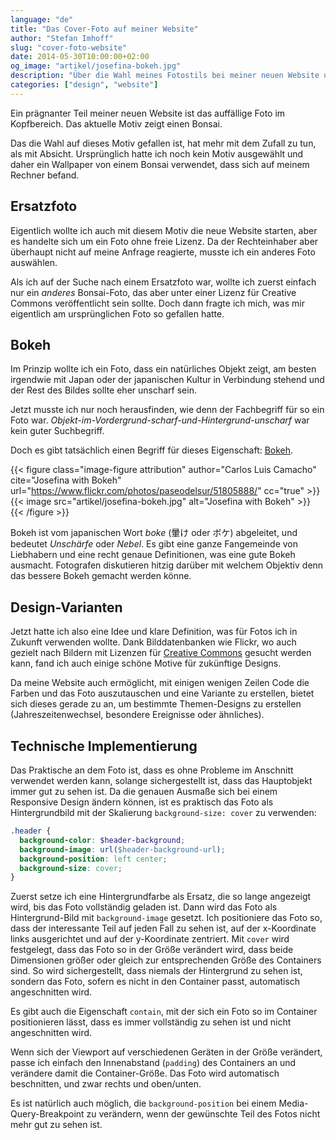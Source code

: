 ```yaml
---
language: "de"
title: "Das Cover-Foto auf meiner Website"
author: "Stefan Imhoff"
slug: "cover-foto-website"
date: 2014-05-30T10:00:00+02:00
og_image: "artikel/josefina-bokeh.jpg"
description: "Über die Wahl meines Fotostils bei meiner neuen Website und wie ich herausfand, dass die Technik eines unscharfen Hintergrunds in der Fachwelt 'Bokeh' genannt wird. Außerdem zeige ich, wie ich mein Foto auf der Website technisch implementiere."
categories: ["design", "website"]
---
```


Ein prägnanter Teil meiner neuen Website ist das auffällige Foto im Kopfbereich. Das aktuelle Motiv zeigt einen Bonsai.

Das die Wahl auf dieses Motiv gefallen ist, hat mehr mit dem Zufall zu tun, als mit Absicht. Ursprünglich hatte ich noch kein Motiv ausgewählt und daher ein Wallpaper von einem Bonsai verwendet, dass sich auf meinem Rechner befand.

## Ersatzfoto
Eigentlich wollte ich auch mit diesem Motiv die neue Website starten, aber es handelte sich um ein Foto ohne freie Lizenz. Da der Rechteinhaber aber überhaupt nicht auf meine Anfrage reagierte, musste ich ein anderes Foto auswählen.

Als ich auf der Suche nach einem Ersatzfoto war, wollte ich zuerst einfach nur ein *anderes* Bonsai-Foto, das aber unter einer Lizenz für Creative Commons veröffentlicht sein sollte. Doch dann fragte ich mich, was mir eigentlich am ursprünglichen Foto so gefallen hatte.

## Bokeh
Im Prinzip wollte ich ein Foto, dass ein natürliches Objekt zeigt, am besten irgendwie mit Japan oder der japanischen Kultur in Verbindung stehend und der Rest des Bildes sollte eher unscharf sein.

Jetzt musste ich nur noch herausfinden, wie denn der Fachbegriff für so ein Foto war. *Objekt-im-Vordergrund-scharf-und-Hintergrund-unscharf* war kein guter Suchbegriff.

Doch es gibt tatsächlich einen Begriff für dieses Eigenschaft: [Bokeh](https://de.wikipedia.org/wiki/Bokeh).

{{< figure class="image-figure attribution" author="Carlos Luis Camacho" cite="Josefina with Bokeh" url="https://www.flickr.com/photos/paseodelsur/51805888/" cc="true" >}}
{{< image src="artikel/josefina-bokeh.jpg" alt="Josefina with Bokeh" >}}
{{< /figure >}}

Bokeh ist vom japanischen Wort *boke* (暈け oder ボケ) abgeleitet, und bedeutet *Unschärfe* oder *Nebel*. Es gibt eine ganze Fangemeinde von Liebhabern und eine  recht genaue Definitionen, was eine gute Bokeh ausmacht. Fotografen diskutieren hitzig darüber mit welchem Objektiv denn das bessere Bokeh gemacht werden könne.

## Design-Varianten
Jetzt hatte ich also eine Idee und klare Definition, was für Fotos ich in Zukunft verwenden wollte. Dank Bilddatenbanken wie Flickr, wo auch gezielt nach Bildern mit  Lizenzen für [Creative Commons](https://www.flickr.com/creativecommons/) gesucht werden kann, fand ich auch einige schöne Motive für zukünftige Designs.

Da meine Website auch ermöglicht, mit einigen wenigen Zeilen Code die Farben und das Foto auszutauschen und eine Variante zu erstellen, bietet sich dieses gerade zu an, um bestimmte Themen-Designs zu erstellen (Jahreszeitenwechsel, besondere Ereignisse oder ähnliches).

## Technische Implementierung
Das Praktische an dem Foto ist, dass es ohne Probleme im Anschnitt verwendet werden kann, solange sichergestellt ist, dass das Hauptobjekt immer gut zu sehen ist. Da die genauen Ausmaße sich bei einem Responsive Design ändern können, ist es praktisch das Foto als Hintergrundbild mit der Skalierung `background-size: cover` zu verwenden:

```scss
.header {
  background-color: $header-background;
  background-image: url($header-background-url);
  background-position: left center;
  background-size: cover;
}
```

Zuerst setze ich eine Hintergrundfarbe als Ersatz, die so lange angezeigt wird, bis das Foto vollständig geladen ist. Dann wird das Foto als Hintergrund-Bild mit `background-image` gesetzt. Ich positioniere das Foto so, dass der interessante Teil auf jeden Fall zu sehen ist, auf der x-Koordinate links ausgerichtet und auf der y-Koordinate zentriert. Mit `cover` wird festgelegt, dass das Foto so in der Größe verändert wird, dass beide Dimensionen größer oder gleich zur entsprechenden Größe des Containers sind. So wird sichergestellt, dass niemals der Hintergrund zu sehen ist, sondern das Foto, sofern es nicht in den Container passt, automatisch angeschnitten wird.

Es gibt auch die Eigenschaft `contain`, mit der sich ein Foto so im Container positionieren lässt, dass es immer vollständig zu sehen ist und nicht angeschnitten wird.

Wenn sich der Viewport auf verschiedenen Geräten in der Größe verändert, passe ich einfach den Innenabstand (`padding`) des Containers an und verändere damit die Container-Größe. Das Foto wird automatisch beschnitten, und zwar rechts und oben/unten.

Es ist natürlich auch möglich, die `background-position` bei einem Media-Query-Breakpoint zu verändern, wenn der gewünschte Teil des Fotos nicht mehr gut zu sehen ist.
